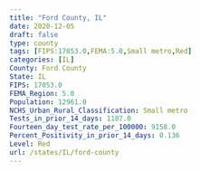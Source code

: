 ```yaml
---
title: "Ford County, IL"
date: 2020-12-05
draft: false
type: county
tags: [FIPS:17053.0,FEMA:5.0,Small metro,Red]
categories: [IL]
County: Ford County
State: IL
FIPS: 17053.0
FEMA_Region: 5.0
Population: 12961.0
NCHS_Urban_Rural_Classification: Small metro
Tests_in_prior_14_days: 1187.0
Fourteen_day_test_rate_per_100000: 9158.0
Percent_Positivity_in_prior_14_days: 0.136
Level: Red
url: /states/IL/ford-county
---
```



